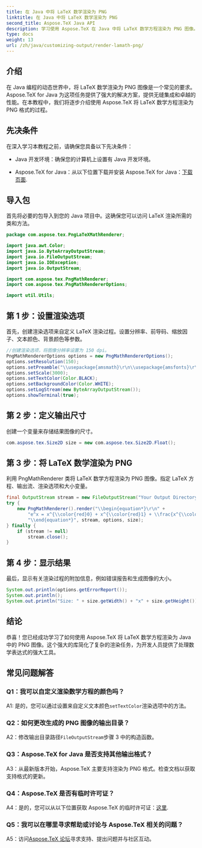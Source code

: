 ```yaml
---
title: 在 Java 中将 LaTeX 数学渲染为 PNG
linktitle: 在 Java 中将 LaTeX 数学渲染为 PNG
second_title: Aspose.TeX Java API
description: 学习使用 Aspose.TeX 在 Java 中将 LaTeX 数学方程渲染为 PNG 图像。无缝集成和卓越性能的分步指南。
type: docs
weight: 13
url: /zh/java/customizing-output/render-lamath-png/
---
```

## 介绍

在 Java 编程的动态世界中，将 LaTeX 数学渲染为 PNG 图像是一个常见的要求。 Aspose.TeX for Java 为这项任务提供了强大的解决方案，提供无缝集成和卓越的性能。在本教程中，我们将逐步介绍使用 Aspose.TeX 将 LaTeX 数学方程渲染为 PNG 格式的过程。

## 先决条件

在深入学习本教程之前，请确保您具备以下先决条件：

- Java 开发环境：确保您的计算机上设置有 Java 开发环境。

- Aspose.TeX for Java：从以下位置下载并安装 Aspose.TeX for Java：[下载页面](https://releases.aspose.com/tex/java/).

## 导入包

首先将必要的包导入到您的 Java 项目中。这确保您可以访问 LaTeX 渲染所需的类和方法。

```java
package com.aspose.tex.PngLaTeXMathRenderer;

import java.awt.Color;
import java.io.ByteArrayOutputStream;
import java.io.FileOutputStream;
import java.io.IOException;
import java.io.OutputStream;

import com.aspose.tex.PngMathRenderer;
import com.aspose.tex.PngMathRendererOptions;

import util.Utils;
```

## 第 1 步：设置渲染选项

首先，创建渲染选项来自定义 LaTeX 渲染过程。设置分辨率、前导码、缩放因子、文本颜色、背景颜色等参数。

```java
//创建渲染选项，将图像分辨率设置为 150 dpi。
PngMathRendererOptions options = new PngMathRendererOptions();
options.setResolution(150);
options.setPreamble("\\usepackage{amsmath}\r\n\\usepackage{amsfonts}\r\n\\usepackage{amssymb}\r\n\\usepackage{color}");
options.setScale(3000);
options.setTextColor(Color.BLACK);
options.setBackgroundColor(Color.WHITE);
options.setLogStream(new ByteArrayOutputStream());
options.showTerminal(true);
```

## 第 2 步：定义输出尺寸

创建一个变量来存储结果图像的尺寸。

```java
com.aspose.tex.Size2D size = new com.aspose.tex.Size2D.Float();
```

## 第 3 步：将 LaTeX 数学渲染为 PNG

利用 PngMathRenderer 类将 LaTeX 数学方程渲染为 PNG 图像。指定 LaTeX 方程、输出流、渲染选项和大小变量。

```java
final OutputStream stream = new FileOutputStream("Your Output Directory" + "math-formula.png");
try {
    new PngMathRenderer().render("\\begin{equation*}\r\n" +
        "e^x = x^{\\color{red}0} + x^{\\color{red}1} + \\frac{x^{\\color{red}2}}{2} + \\frac{x^{\\color{red}3}}{6} + \\cdots = \\sum_{n\\geq 0} \\frac{x^{\\color{red}n}}{n!}\r\n" +
        "\\end{equation*}", stream, options, size);
} finally {
    if (stream != null)
        stream.close();
}
```

## 第 4 步：显示结果

最后，显示有关渲染过程的附加信息，例如错误报告和生成图像的大小。

```java
System.out.println(options.getErrorReport());
System.out.println();
System.out.println("Size: " + size.getWidth() + "x" + size.getHeight());
```

## 结论

恭喜！您已经成功学习了如何使用 Aspose.TeX 将 LaTeX 数学方程渲染为 Java 中的 PNG 图像。这个强大的库简化了复杂的渲染任务，为开发人员提供了处理数学表达式的强大工具。

## 常见问题解答

### Q1：我可以自定义渲染数学方程的颜色吗？

 A1: 是的，您可以通过设置来自定义文本颜色`setTextColor`渲染选项中的方法。

### Q2：如何更改生成的 PNG 图像的输出目录？

 A2：修改输出目录路径`FileOutputStream`步骤 3 中的构造函数。

### Q3：Aspose.TeX for Java 是否支持其他输出格式？

A3：从最新版本开始，Aspose.TeX 主要支持渲染为 PNG 格式。检查文档以获取支持格式的更新。

### Q4：Aspose.TeX 是否有临时许可证？

 A4：是的，您可以从以下位置获取 Aspose.TeX 的临时许可证：[这里](https://purchase.aspose.com/temporary-license/).

### Q5：我可以在哪里寻求帮助或讨论与 Aspose.TeX 相关的问题？

 A5：访问[Aspose.TeX 论坛](https://forum.aspose.com/c/tex/47)寻求支持、提出问题并与社区互动。